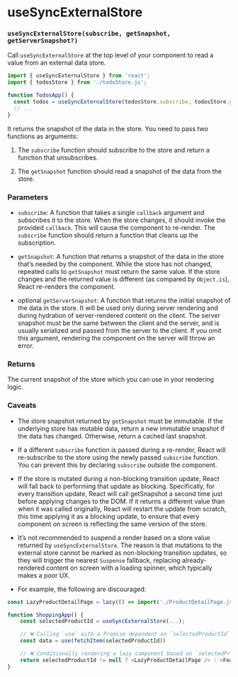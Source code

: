 # useSyncExternalStore

### `useSyncExternalStore(subscribe, getSnapshot, getServerSnapshot?)`

Call `useSyncExternalStore` at the top level of your component to read a value from an external data store.

``` js
import { useSyncExternalStore } from 'react';
import { todosStore } from './todoStore.js';

function TodosApp() {
  const todos = useSyncExternalStore(todosStore.subscribe, todosStore.getSnapshot);
  // ...
}
```

It returns the snapshot of the data in the store. You need to pass two functions as arguments:

1. The `subscribe` function should subscribe to the store and return a function that unsubscribes.

2. The `getSnapshot` function should read a snapshot of the data from the store.

### Parameters

* `subscribe`: A function that takes a single `callback` argument and subscribes it to the store. When the store changes, it should invoke the provided `callback`. This will cause the component to re-render. The `subscribe` function should return a function that cleans up the subscription.

* `getSnapshot`: A function that returns a snapshot of the data in the store that’s needed by the component. While the store has not changed, repeated calls to `getSnapshot` must return the same value. If the store changes and the returned value is different (as compared by `Object.is`), React re-renders the component.

* optional `getServerSnapshot`: A function that returns the initial snapshot of the data in the store. It will be used only during server rendering and during hydration of server-rendered content on the client. The server snapshot must be the same between the client and the server, and is usually serialized and passed from the server to the client. If you omit this argument, rendering the component on the server will throw an error.

### Returns

The current snapshot of the store which you can use in your rendering logic.

### Caveats

* The store snapshot returned by `getSnapshot` must be immutable. If the underlying store has mutable data, return a new immutable snapshot if the data has changed. Otherwise, return a cached last snapshot.

* If a different `subscribe` function is passed during a re-render, React will re-subscribe to the store using the newly passed `subscribe` function. You can prevent this by declaring `subscribe` outside the component.

* If the store is mutated during a non-blocking transition update, React will fall back to performing that update as blocking. Specifically, for every transition update, React will call getSnapshot a second time just before applying changes to the DOM. If it returns a different value than when it was called originally, React will restart the update from scratch, this time applying it as a blocking update, to ensure that every component on screen is reflecting the same version of the store.

* It’s not recommended to suspend a render based on a store value returned by `useSyncExternalStore`. The reason is that mutations to the external store cannot be marked as non-blocking transition updates, so they will trigger the nearest `Suspense` fallback, replacing already-rendered content on screen with a loading spinner, which typically makes a poor UX.

* For example, the following are discouraged:

``` js
const LazyProductDetailPage = lazy(() => import('./ProductDetailPage.js'));

function ShoppingApp() {
	const selectedProductId = useSyncExternalStore(...);

	// ❌ Calling `use` with a Promise dependent on `selectedProductId`
	const data = use(fetchItem(selectedProductId))

	// ❌ Conditionally rendering a lazy component based on `selectedProductId`
	return selectedProductId != null ? <LazyProductDetailPage /> : <FeaturedProducts />;
}
```
